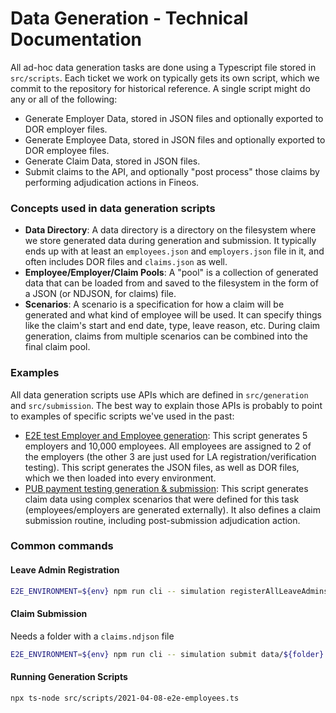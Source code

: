 Data Generation - Technical Documentation
========================================

All ad-hoc data generation tasks are done using a Typescript file stored in `src/scripts`.  Each ticket we work on typically gets its own script, which we commit to the repository for historical reference.  A single script might do any or all of the following:

* Generate Employer Data, stored in JSON files and optionally exported to DOR employer files.
* Generate Employee Data, stored in JSON files and optionally exported to DOR employee files.
* Generate Claim Data, stored in JSON files.
* Submit claims to the API, and optionally "post process" those claims by performing adjudication actions in Fineos.

### Concepts used in data generation scripts

* **Data Directory**: A data directory is a directory on the filesystem where we store generated data during generation and submission. It typically ends up with at least an `employees.json` and `employers.json` file in it, and often includes DOR files and `claims.json` as well.
* **Employee/Employer/Claim Pools**: A "pool" is a collection of generated data that can be loaded from and saved to the filesystem in the form of a JSON (or NDJSON, for claims) file.
* **Scenarios**: A scenario is a specification for how a claim will be generated and what kind of employee will be used. It can specify things like the claim's start and end date, type, leave reason, etc. During claim generation, claims from multiple scenarios can be combined into the final claim pool.

### Examples
All data generation scripts use APIs which are defined in `src/generation` and `src/submission`. The best way to explain those APIs is probably to point to examples of specific scripts we've used in the past:

* [E2E test Employer and Employee generation](../src/scripts/2021-04-08-e2e-employees.ts): This script generates 5 employers and 10,000 employees. All employees are assigned to 2 of the employers (the other 3 are just used for LA registration/verification testing). This script generates the JSON files, as well as DOR files, which we then loaded into every environment.
* [PUB payment testing generation & submission](../src/scripts/2021-04-02-payments.ts): This script generates claim data using complex scenarios that were defined for this task (employees/employers are generated externally).  It also defines a claim submission routine, including post-submission adjudication action.


### Common commands

#### Leave Admin Registration

```bash
E2E_ENVIRONMENT=${env} npm run cli -- simulation registerAllLeaveAdmins -f data/${folder}/employers.csv
```

#### Claim Submission
Needs a folder with a `claims.ndjson` file
```bash
E2E_ENVIRONMENT=${env} npm run cli -- simulation submit data/${folder} --cc 3 --verbose=true
```

#### Running Generation Scripts
```bash
npx ts-node src/scripts/2021-04-08-e2e-employees.ts
```

